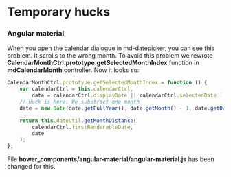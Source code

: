 # Temporary hucks

### Angular material
When you open the calendar dialogue in md-datepicker, you can see this problem. It scrolls to the wrong month.
To avoid this problem we rewrote **CalendarMonthCtrl.prototype.getSelectedMonthIndex** function in **mdCalendarMonth** controller.
Now it looks so:
```javascript
CalendarMonthCtrl.prototype.getSelectedMonthIndex = function () {
    var calendarCtrl = this.calendarCtrl,
        date = calendarCtrl.displayDate || calendarCtrl.selectedDate || calendarCtrl.today;
    // Huck is here. We substract one month
    date = new Date(date.getFullYear(), date.getMonth() - 1, date.getDate());

    return this.dateUtil.getMonthDistance(
        calendarCtrl.firstRenderableDate,
        date
    );
};
```
File **bower_components/angular-material/angular-material.js** has been changed for this.